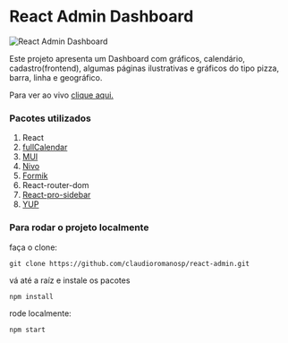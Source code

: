 # React Admin Dashboard

![React Admin Dashboard](/assets/images/dashboard.png)

Este projeto apresenta um Dashboard com gráficos, calendário, cadastro(frontend), algumas páginas ilustrativas e gráficos do tipo pizza, barra, linha e geográfico.

Para ver ao vivo [clique aqui.](https://react-admin-omega-three.vercel.app/)

### Pacotes utilizados

1. React
2. [fullCalendar](https://fullcalendar.io/)
3. [MUI](https://mui.com/)
4. [Nivo](https://nivo.rocks/)
5. [Formik](https://formik.org/)
6. React-router-dom
7. [React-pro-sidebar](https://github.com/azouaoui-med/react-pro-sidebar#readme)
8. [YUP](https://github.com/jquense/yup?tab=readme-ov-file)


### Para rodar o projeto localmente
faça o clone:
```
git clone https://github.com/claudioromanosp/react-admin.git
```

vá até a raíz e instale os pacotes
```
npm install
```
rode localmente:

```
npm start
```


